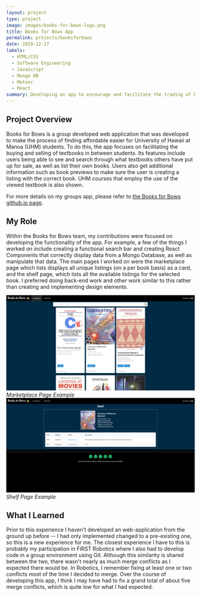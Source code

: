```yaml
---
layout: project
type: project
image: images/books-for-bows-logo.png
title: Books for Bows App 
permalink: projects/booksforbows
date: 2019-12-17
labels:
  - HTML/CSS
  - Software Engineering 
  - JavaScript
  - Mongo DB
  - Meteor
  - React
summary: Developing an app to encourage and facilitate the trading of books between college students.
---
```


## Project Overview
Books for Bows is a group developed web application that was developed to make the process of finding affordable easier for University of Hawaii at Manoa (UHM) students. To do this, the app focuses on facilitating the buying and selling of textbooks in between students. Its features include users being able to see and search through what textbooks others have put up for sale, as well as list their own books. Users also get additional information such as book previews to make sure the user is creating a listing with the correct book. UHM courses that employ the use of the viewed textbook is also shown.  

For more details on my groups app, please refer to [the Books for Bows github.io page](https://books-for-bows.github.io/).

## My Role
Within the Books for Bows team, my contributions were focused on developing the functionality of the app. For example, a few of the things I worked on include creating a functional search bar and creating React Components that correctly display data from a Mongo Database, as well as manipulate that data. The main pages I worked on were the marketplace page which lists displays all unique listings (on a per book basis) as a card, and the shelf page, which lists all the available listings for the selected book. I preferred doing back-end work and other work similar to this rather than creating and implementing design elements.  

<img class="ui large rounded image" src="../images/books-for-bows-marketplace.png">*Marketplace Page Example*
<img class="ui large rounded image" src="../images/books-for-bows-shelf.png">*Shelf Page Example*

## What I Learned
Prior to this experience I haven't developed an web-application from the ground up before -- I had only implemented changed to a pre-existing one, so this is a new experience for me. The closest experience I have to this is probably my participation in FIRST Robotics where I also had to develop code in a group environment using Git. Although this similarity is shared between the two, there wasn't nearly as much merge conflicts as I expected there would be. In Robotics, I remember fixing at least one or two conflicts most of the time I decided to merge. Over the course of developing this app, I think I may have had to fix a grand total of about five merge conflicts, which is quite low for what I had expected.